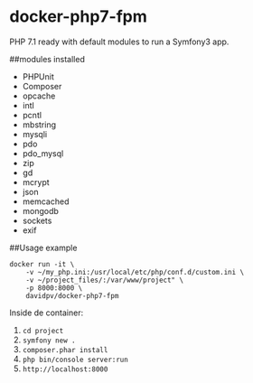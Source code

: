 # docker-php7-fpm
PHP 7.1 ready with default modules to run a Symfony3 app.

##modules installed
* PHPUnit
* Composer
* opcache
* intl
* pcntl
* mbstring
* mysqli
* pdo
* pdo_mysql
* zip
* gd
* mcrypt
* json
* memcached
* mongodb
* sockets
* exif

##Usage example

```
docker run -it \
    -v ~/my_php.ini:/usr/local/etc/php/conf.d/custom.ini \
    -v ~/project_files/:/var/www/project" \
    -p 8000:8000 \
    davidpv/docker-php7-fpm
```

Inside de container:

1. `cd project`
2. `symfony new .`
3. `composer.phar install`
4. `php bin/console server:run`
4. `http://localhost:8000`


